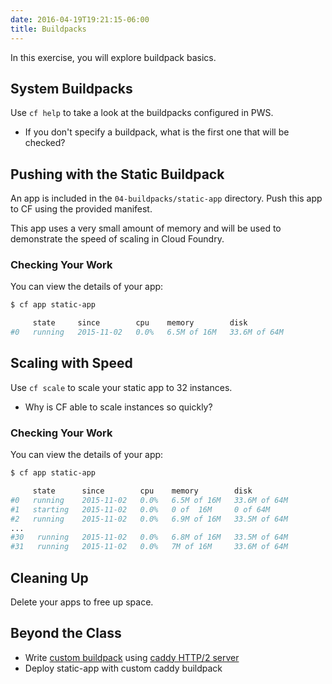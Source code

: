 ```yaml
---
date: 2016-04-19T19:21:15-06:00
title: Buildpacks
---
```


In this exercise, you will explore buildpack basics.

## System Buildpacks

Use `cf help` to take a look at the buildpacks configured in PWS.  

* If you don't specify a buildpack, what is the first one that will be checked?


## Pushing with the Static Buildpack

An app is included in the `04-buildpacks/static-app` directory.  Push this app to CF using the provided manifest.

This app uses a very small amount of memory and will be used to demonstrate the speed of scaling in Cloud Foundry.

### Checking Your Work

You can view the details of your app:

```sh
$ cf app static-app

     state     since        cpu    memory        disk
#0   running   2015-11-02   0.0%   6.5M of 16M   33.6M of 64M
```

## Scaling with Speed

Use `cf scale` to scale your static app to 32 instances.  

* Why is CF able to scale instances so quickly?


### Checking Your Work

You can view the details of your app:

```sh
$ cf app static-app

     state      since        cpu    memory        disk
#0   running    2015-11-02   0.0%   6.5M of 16M   33.6M of 64M
#1   starting   2015-11-02   0.0%   0 of  16M     0 of 64M
#2   running    2015-11-02   0.0%   6.9M of 16M   33.5M of 64M
...
#30   running   2015-11-02   0.0%   6.8M of 16M   33.5M of 64M
#31   running   2015-11-02   0.0%   7M of 16M     33.6M of 64M
```

## Cleaning Up

Delete your apps to free up space.

## Beyond the Class

  * Write [custom buildpack](https://docs.cloudfoundry.org/buildpacks/custom.html) using [caddy HTTP/2 server](https://caddyserver.com/)
  * Deploy static-app with custom caddy buildpack
